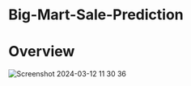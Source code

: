# Big-Mart-Sale-Prediction
# Overview
![Screenshot 2024-03-12 11 30 36](https://github.com/mahn-bonnie/Big-Mart-Sale-Prediction/assets/156321537/3492330d-7c92-4933-831b-4eb4479ebfde)

